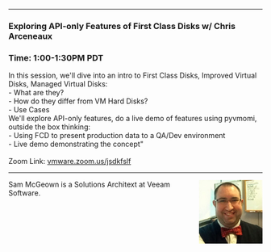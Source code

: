 <style>
  .wrapper {margin-top:75px;}
  header {top:20px!important;
  .session-wrapper{border:1px solid #36373b; border-radius:5px; padding:20px; background-color:##D3D3D3;}
  
</style>
<hr/>

### **Exploring API-only Features of First Class Disks w/ Chris Arceneaux**
### **Time: 1:00-1:30PM PDT**
<div class="session-wrapper">
In this session, we'll dive into an intro to First Class Disks, Improved Virtual Disks, Managed Virtual Disks: <br>
  - What are they? <br>
  - How do they differ from VM Hard Disks? <br>
  - Use Cases<br>
We'll explore API-only features, do a live demo of features using pyvmomi, outside the box thinking: <br>
  - Using FCD to present production data to a QA/Dev environment <br>
  - Live demo demonstrating the concept"<br>
<br>
Zoom Link: <a href="vmware.zoom.us/jsdkfslf">vmware.zoom.us/jsdkfslf</a>
</div>


<hr/>
<img src="chris_arceneaux.jpeg" alt="Chris Arceneaux" width="25%" align="right">
    
<p>Sam McGeown is a Solutions Architext at Veeam Software.</p>
